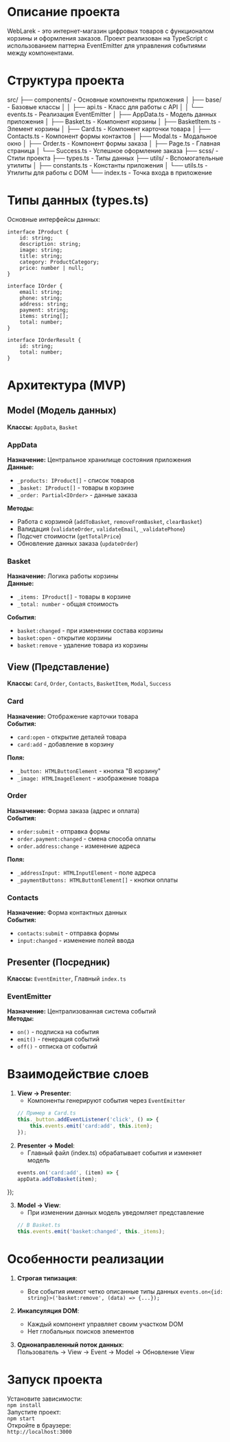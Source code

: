 # Описание проекта
WebLarek - это интернет-магазин цифровых товаров с функционалом корзины и оформления заказов. Проект реализован на TypeScript с использованием паттерна EventEmitter для управления событиями между компонентами.

# Структура проекта
src/
├── components/         - Основные компоненты приложения
│   ├── base/           - Базовые классы
│   │   ├── api.ts      - Класс для работы с API
│   │   └── events.ts   - Реализация EventEmitter
│   ├── AppData.ts      - Модель данных приложения
│   ├── Basket.ts       - Компонент корзины
│   ├── BasketItem.ts   - Элемент корзины
│   ├── Card.ts         - Компонент карточки товара
│   ├── Contacts.ts     - Компонент формы контактов
│   ├── Modal.ts        - Модальное окно
│   ├── Order.ts        - Компонент формы заказа
│   ├── Page.ts         - Главная страница
│   └── Success.ts      - Успешное оформление заказа
├── scss/               - Стили проекта
├── types.ts            - Типы данных
├── utils/              - Вспомогательные утилиты
│   ├── constants.ts    - Константы приложения
│   └── utils.ts        - Утилиты для работы с DOM
└── index.ts            - Точка входа в приложение  

# Типы данных (types.ts)
Основные интерфейсы данных:
```
interface IProduct {
    id: string;
    description: string;
    image: string;
    title: string;
    category: ProductCategory;
    price: number | null;
}

interface IOrder {
    email: string;
    phone: string;
    address: string;
    payment: string;
    items: string[];
    total: number;
}

interface IOrderResult {
    id: string;
    total: number;
}
```
# Архитектура (MVP)

## Model (Модель данных)
**Классы:** `AppData`, `Basket`

### AppData
**Назначение:** Центральное хранилище состояния приложения  
**Данные:**
- `_products: IProduct[]` - список товаров
- `_basket: IProduct[]` - товары в корзине
- `_order: Partial<IOrder>` - данные заказа

**Методы:**
- Работа с корзиной (`addToBasket`, `removeFromBasket`, `clearBasket`)
- Валидация (`validateOrder`, `validateEmail`, `_validatePhone`)
- Подсчет стоимости (`getTotalPrice`)
- Обновление данных заказа (`updateOrder`)

### Basket
**Назначение:** Логика работы корзины  
**Данные:**
- `_items: IProduct[]` - товары в корзине
- `_total: number` - общая стоимость

**События:**
- `basket:changed` - при изменении состава корзины  
- `basket:open` - открытие корзины  
- `basket:remove` - удаление товара из корзины  

## View (Представление)
**Классы:** `Card`, `Order`, `Contacts`, `BasketItem`, `Modal`, `Success`

### Card
**Назначение:** Отображение карточки товара  
**События:**
- `card:open` - открытие деталей товара
- `card:add` - добавление в корзину

**Поля:**
- `_button: HTMLButtonElement` - кнопка "В корзину"
- `_image: HTMLImageElement` - изображение товара

### Order
**Назначение:** Форма заказа (адрес и оплата)  
**События:**
- `order:submit` - отправка формы
- `order.payment:changed` - смена способа оплаты  
- `order.address:change` - изменение адреса

**Поля:**
- `_addressInput: HTMLInputElement` - поле адреса
- `_paymentButtons: HTMLButtonElement[]` - кнопки оплаты

### Contacts
**Назначение:** Форма контактных данных  
**События:**
- `contacts:submit` - отправка формы
- `input:changed` - изменение полей ввода

## Presenter (Посредник)
**Классы:** `EventEmitter`, Главный `index.ts`

### EventEmitter
**Назначение:** Централизованная система событий  
**Методы:**
- `on()` - подписка на события
- `emit()` - генерация событий
- `off()` - отписка от событий

# Взаимодействие слоев

1. **View → Presenter**:
   - Компоненты генерируют события через `EventEmitter`
   ```typescript
   // Пример в Card.ts
   this._button.addEventListener('click', () => {
       this.events.emit('card:add', this.item);
   });

2. **Presenter → Model**:
    - Главный файл (index.ts) обрабатывает события и изменяет модель
    ```typescript
    events.on('card:add', (item) => {
    appData.addToBasket(item);
});

3. **Model → View**:
    - При изменении данных модель уведомляет представление
    ```typescript
    // В Basket.ts
    this.events.emit('basket:changed', this._items);

# Особенности реализации

1. **Строгая типизация**:
    - Все события имеют четко описанные типы данных
    ```events.on<{id: string}>('basket:remove', (data) => {...});```

2. **Инкапсуляция DOM**:
    - Каждый компонент управляет своим участком DOM
    - Нет глобальных поисков элементов

3. **Однонаправленный поток данных**:  
    Пользователь → View → Event → Model → Обновление View

# Запуск проекта
Установите зависимости:  
```npm install```  
Запустите проект:  
```npm start```  
Откройте в браузере:  
```http://localhost:3000```
